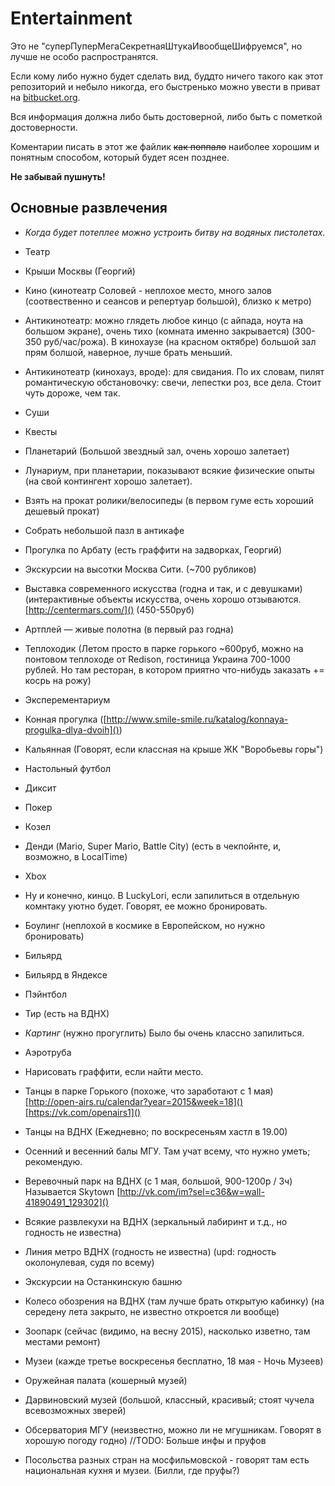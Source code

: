 # Entertainment

Это не "суперПуперМегаСекретнаяШтукаИвообщеШифруемся", но лучше не особо распространятся.

Если кому либо нужно будет сделать вид, буддто ничего такого как этот репозиторий и небыло никогда, его быстренько можно увести в приват на [bitbucket.org]().

Вся информация должна либо быть достоверной, либо быть с пометкой достоверности. 

Коментарии писать в этот же файлик ~~как поппало~~ наиболее хорошим и понятным способом, который будет ясен позднее.

**Не забывай пушнуть!**

## Основные развлечения

 * *Когда будет потеплее можно устроить битву на водяных пистолетах.*

 * Театр
 * Крыши Москвы (Георгий)
 * Кино (кинотеатр Соловей - неплохое место, много залов (соотвественно и сеансов и репертуар большой), близко к метро)
 * Антикинотеатр: можно глядеть любое кинцо (с айпада, ноута на большом экране), очень тихо (комната именно закрывается) (300-350 руб/час/рожа). В кинохаузе (на красном октябре) большой зал прям болшой, наверное, лучше брать меньший.
 * Антикинотеатр (кинохауз, вроде): для свидания. По их словам, пилят романтическую обстановочку: свечи, лепестки роз, все дела. Стоит чуть дороже, чем так.
 * Суши 
 * Квесты
 * Планетарий (Большой звездный зал, очень хорошо залетает)
 * Лунариум, при планетарии, показывают всякие физические опыты (на свой контингент хорошо залетает).
 * Взять на прокат ролики/велосипеды (в первом гуме есть хороший дешевый прокат)
 * Собрать небольшой пазл в антикафе
 * Прогулка по Арбату (есть граффити на задворках, Георгий)
 * Экскурсии на высотки Москва Сити. (~700 рубликов)
 * Выставка современного искусства (годна и так, и с девушками) (интерактивные объекты искусства, очень хорошо отзываются. [http://centermars.com/]() (450-550руб)
 * Артплей — живые полотна (в первый раз годна)
 * Теплоходик (Летом просто в парке горького ~600руб, можно на понтовом теплоходе от Redison, гостиница Украина 700-1000 рублей. Но там ресторан, в котором приятно что-нибудь заказать += косрь на рожу)
 * Эксперементариум

 * Конная прогулка ([http://www.smile-smile.ru/katalog/konnaya-progulka-dlya-dvoih]())

 * Кальянная (Говорят, если классная на крыше ЖК "Воробьевы горы")
 * Настольный футбол
 * Диксит
 * Покер
 * Козел
 * Денди (Mario, Super Mario, Battle City) (есть в чекпойнте, и, возможно, в  LocalTime)
 * Xbox
 * Ну и конечно, кинцо. В LuckyLori, если запилиться в отдельную комнтаку уютно будет. Говорят, ее можно бронировать.

 * Боулинг (неплохой в космике в Европейском, но нужно бронировать)
 * Бильярд
 * Бильярд в Яндексе
 * Пэйнтбол
 * Тир (есть на ВДНХ)
 * *Картинг* (нужно прогуглить) Было бы очень классно запилиться.
 * Аэротруба

 * Нарисовать граффити, если найти место.

 * Танцы в парке Горького (похоже, что заработают с 1 мая) [http://open-airs.ru/calendar?year=2015&week=18]() [https://vk.com/openairs1]()
 * Танцы на ВДНХ (Ежедневно; по воскресеньям хастл в 19.00)
 * Осенний и весенний балы МГУ. Там учат всему, что нужно уметь; рекомендую.

 * Веревочный парк на ВДНХ (с 1 мая, большой, 900-1200р / 3ч) Называется Skytown [http://vk.com/im?sel=c36&w=wall-41890491_129302]()
 * Всякие развлекухи на ВДНХ (зеркальный лабиринт и т.д., но годность не известна)
 * Линия метро ВДНХ (годность не известна) (upd: годность околонулевая, судя по всему)
 * Экскурсии на Останкинскую башню
 * Колесо обозрения на ВДНХ (там лучше брать открытую кабинку) (на середену лета закрыто, не известно откроется ли вообще)

 * Зоопарк (сейчас (видимо, на весну 2015), насколько изветно, там местами ремонт)
 * Музеи (кажде третье воскресенья бесплатно, 18 мая - Ночь Музеев)
 * Оружейная палата (кошерный музей)
 * Дарвиновский музей (большой, классный, красивый; стоят чучела всевозможных зверей)
 * Обсерватория МГУ (неизвестно, можно ли не мгушникам. Говорят в хорошую погоду годно) //TODO: Больше инфы и пруфов
 * Посольства разных стран на мосфильмовской - говорят там есть национальная кухня и музеи. (Билли, где пруфы?)
